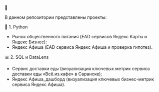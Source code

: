 :memo:  

В данном репозитории представлены проекты:

:snake: 1. Python
   - Рынок общественного питания (EAD сервисов Яндекс Карты и Яндекс Бизнес):
   - Яндекс Афиша (EAD сервиса Яндекс Афиша и проверка гипотез).
     
:bar_chart: 2. SQL и DataLens    
- Сервис доставки еды (визуализация ключевых метрик сервиса доставки еды «Всё.из.кафе» в Саранске);
- Яндекс Афиша_дашборд (визуализация ключевых бизнес-метрик сервиса Яндекс Афиша).
